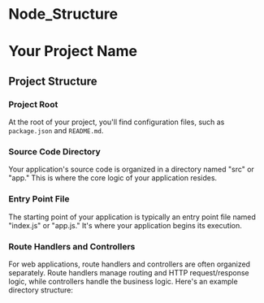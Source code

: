 # Node_Structure

# Your Project Name

## Project Structure

### Project Root

At the root of your project, you'll find configuration files, such as `package.json` and `README.md`.

### Source Code Directory

Your application's source code is organized in a directory named "src" or "app." This is where the core logic of your application resides.

### Entry Point File

The starting point of your application is typically an entry point file named "index.js" or "app.js." It's where your application begins its execution.

### Route Handlers and Controllers

For web applications, route handlers and controllers are often organized separately. Route handlers manage routing and HTTP request/response logic, while controllers handle the business logic. Here's an example directory structure:

